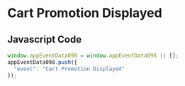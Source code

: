 # Cart Promotion Displayed

### 

## Javascript Code
```js
window.appEventData098 = window.appEventData098 || [];
appEventData098.push({
  "event": "Cart Promotion Displayed"
});
```







